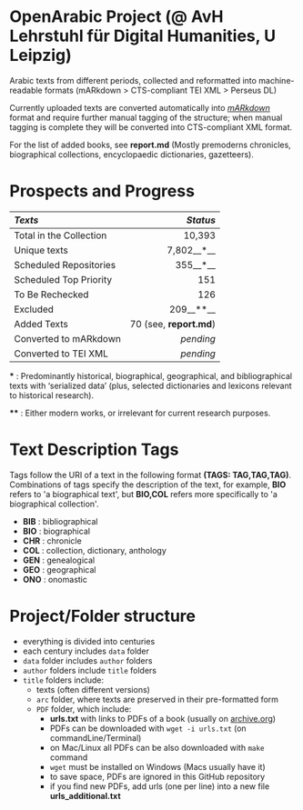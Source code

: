 # OpenArabic Project (@ AvH Lehrstuhl für Digital Humanities, U Leipzig)

Arabic texts from different periods, collected and reformatted into machine-readable formats (mARkdown > CTS-compliant TEI XML > Perseus DL)

Currently uploaded texts are converted automatically into [*mARkdown*](http://maximromanov.github.io/mARkdown/) format and require further manual tagging of the structure; when manual tagging is complete they will be converted into CTS-compliant XML format.

For the list of added books, see **report.md** (Mostly premoderns chronicles, biographical collections, encyclopaedic dictionaries, gazetteers).

# Prospects and Progress
| *Texts* | *Status* |
|:--- | ------:|
| Total in the Collection | 10,393 |
| Unique texts | 7,802__*__ |
| Scheduled Repositories | 355__*__ |
| Scheduled Top Priority | 151 |
| To Be Rechecked | 126 |
| Excluded | 209__**__ |
| Added Texts | 70 (see, **report.md**) |
| Converted to mARkdown | _pending_ |
| Converted to TEI XML  | _pending_ |

__*__ : Predominantly historical, biographical, geographical, and bibliographical texts with ‘serialized data’ (plus, selected dictionaries and lexicons relevant to historical research).

__**__ : Either modern works, or irrelevant for current research purposes.

# Text Description Tags

Tags follow the URI of a text in the following format **(TAGS: TAG,TAG,TAG)**. Combinations of tags specify the description of the text, for example, **BIO** refers to 'a biographical text', but **BIO,COL** refers more specifically to 'a biographical collection'. 

* **BIB** : bibliographical
* **BIO** : biographical
* **CHR** : chronicle
* **COL** : collection, dictionary, anthology
* **GEN** : genealogical
* **GEO** : geographical
* **ONO** : onomastic

# Project/Folder structure

- everything is divided into centuries
- each century includes `data` folder
- `data` folder includes `author` folders
- `author` folders include `title` folders
- `title` folders include:
	- texts (often different versions)
	- `arc` folder, where texts are preserved in their pre-formatted form
	- `PDF` folder, which include:
		- **urls.txt** with links to PDFs of a book (usually on [archive.org](archive.org))
		- PDFs can be downloaded with `wget -i urls.txt` (on commandLine/Terminal)
		- on Mac/Linux all PDFs can be also downloaded with `make` command
		- `wget` must be installed on Windows (Macs usually have it)
		- to save space, PDFs are ignored in this GitHub repository 
		- if you find new PDFs, add urls (one per line) into a new file **urls_additional.txt**
